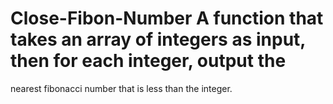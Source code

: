 # Close-Fibon-Number  A function that takes an array of integers as input, then for each integer, output the
nearest fibonacci number that is less than the integer.
